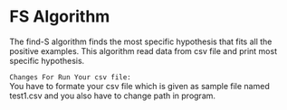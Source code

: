 # FS Algorithm
 The find-S algorithm finds the most specific hypothesis that fits all the positive examples. This algorithm read data from csv file and print most specific hypothesis. <br>
 
`Changes For Run Your csv file:`<br>
You have to formate your csv file which is given as sample file named test1.csv and you also have to change path in program.
